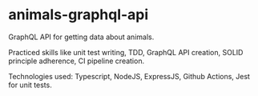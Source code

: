 # animals-graphql-api

GraphQL API for getting data about animals.

Practiced skills like unit test writing, TDD, GraphQL API creation, SOLID principle adherence, CI pipeline creation.

Technologies used: Typescript, NodeJS, ExpressJS, Github Actions, Jest for unit tests.
